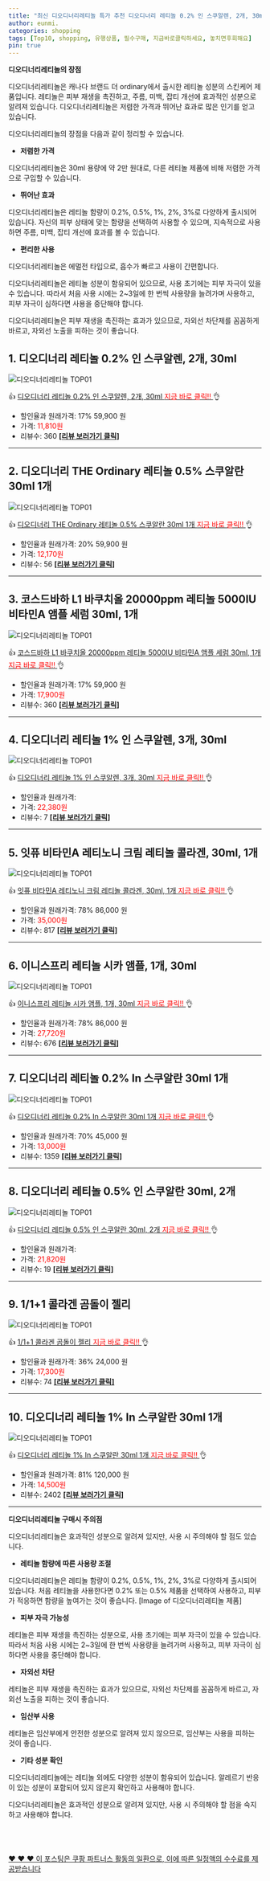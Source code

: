 ```yaml
---
title: "최신 디오디너리레티놀 특가 추천 디오디너리 레티놀 0.2% 인 스쿠알렌, 2개, 30ml 비교 장점"
author: eunmi.
categories: shopping
tags: [Top10, shopping, 유행상품, 필수구매, 지금바로클릭하세요, 놓치면후회해요]
pin: true
---
```

**디오디너리레티놀의 장점**

디오디너리레티놀은 캐나다 브랜드 더  ordinary에서 출시한 레티놀 성분의 스킨케어 제품입니다. 레티놀은 피부 재생을 촉진하고, 주름, 미백, 잡티 개선에 효과적인 성분으로 알려져 있습니다. 디오디너리레티놀은 저렴한 가격과 뛰어난 효과로 많은 인기를 얻고 있습니다.

디오디너리레티놀의 장점을 다음과 같이 정리할 수 있습니다.

* **저렴한 가격**

디오디너리레티놀은 30ml 용량에 약 2만 원대로, 다른 레티놀 제품에 비해 저렴한 가격으로 구입할 수 있습니다.

* **뛰어난 효과**

디오디너리레티놀은 레티놀 함량이 0.2%, 0.5%, 1%, 2%, 3%로 다양하게 출시되어 있습니다. 자신의 피부 상태에 맞는 함량을 선택하여 사용할 수 있으며, 지속적으로 사용하면 주름, 미백, 잡티 개선에 효과를 볼 수 있습니다.

* **편리한 사용**

디오디너리레티놀은 에멀전 타입으로, 흡수가 빠르고 사용이 간편합니다.

디오디너리레티놀은 레티놀 성분이 함유되어 있으므로, 사용 초기에는 피부 자극이 있을 수 있습니다. 따라서 처음 사용 시에는 2~3일에 한 번씩 사용량을 늘려가며 사용하고, 피부 자극이 심하다면 사용을 중단해야 합니다.

디오디너리레티놀은 피부 재생을 촉진하는 효과가 있으므로, 자외선 차단제를 꼼꼼하게 바르고, 자외선 노출을 피하는 것이 좋습니다.

   

## 1. 디오디너리 레티놀 0.2% 인 스쿠알렌, 2개, 30ml

![디오디너리레티놀 TOP01](https://thumbnail6.coupangcdn.com/thumbnails/remote/230x230ex/image/vendor_inventory/ac9e/35be2497e00388eceb7944e626e7f8286196931ac504d4c36d01718ebcb9.png)


👍 [디오디너리 레티놀 0.2% 인 스쿠알렌, 2개, 30ml <font color=red> 지금 바로 클릭!! </font> ](https://link.coupang.com/re/AFFSDP?lptag=AF3617701&subid=GithubCoopas&pageKey=5410649758&traceid=V0-153&itemId=14766996404&vendorItemId=86897043823) 👌 


- 할인율과 원래가격: 17%  59,900   원
- 가격: <span style='color:red'>11,810원</span>
- 리뷰수: 360  [**[리뷰 보러가기 클릭]**](https://link.coupang.com/re/AFFSDP?lptag=AF3617701&subid=GithubCoopas&pageKey=5410649758&traceid=V0-153&itemId=14766996404&vendorItemId=86897043823)

---


   

## 2. 디오디너리 THE Ordinary 레티놀 0.5% 스쿠알란 30ml 1개

![디오디너리레티놀 TOP01](https://thumbnail10.coupangcdn.com/thumbnails/remote/230x230ex/image/vendor_inventory/4e26/3273b1b0150e14555b105746c15829de76782992675d10d614e6dd5a3c89.jpg)


👍 [디오디너리 THE Ordinary 레티놀 0.5% 스쿠알란 30ml 1개 <font color=red> 지금 바로 클릭!! </font> ](https://link.coupang.com/re/AFFSDP?lptag=AF3617701&subid=GithubCoopas&pageKey=7539148481&traceid=V0-153&itemId=19814117978&vendorItemId=85789811642) 👌 


- 할인율과 원래가격: 20%  59,900   원
- 가격: <span style='color:red'>12,170원</span>
- 리뷰수: 56  [**[리뷰 보러가기 클릭]**](https://link.coupang.com/re/AFFSDP?lptag=AF3617701&subid=GithubCoopas&pageKey=7539148481&traceid=V0-153&itemId=19814117978&vendorItemId=85789811642)

---


   

## 3. 코스드바하 L1 바쿠치올 20000ppm 레티놀 5000IU 비타민A 앰플 세럼 30ml, 1개

![디오디너리레티놀 TOP01](https://thumbnail6.coupangcdn.com/thumbnails/remote/230x230ex/image/vendor_inventory/f407/e89f48bdfa9d50b308b3252c8fa71bf1a78800c30e34bd615bdfb63f809c.png)


👍 [코스드바하 L1 바쿠치올 20000ppm 레티놀 5000IU 비타민A 앰플 세럼 30ml, 1개 <font color=red> 지금 바로 클릭!! </font> ](https://link.coupang.com/re/AFFSDP?lptag=AF3617701&subid=GithubCoopas&pageKey=7118293088&traceid=V0-153&itemId=17816110660&vendorItemId=84980054946) 👌 


- 할인율과 원래가격: 17%  59,900   원
- 가격: <span style='color:red'>17,900원</span>
- 리뷰수: 360  [**[리뷰 보러가기 클릭]**](https://link.coupang.com/re/AFFSDP?lptag=AF3617701&subid=GithubCoopas&pageKey=7118293088&traceid=V0-153&itemId=17816110660&vendorItemId=84980054946)

---


   

## 4. 디오디너리 레티놀 1% 인 스쿠알렌, 3개, 30ml

![디오디너리레티놀 TOP01](https://thumbnail7.coupangcdn.com/thumbnails/remote/230x230ex/image/vendor_inventory/9909/110c6919c0567cfbe1151a193c1ad00e16dd9ce544b9fed89cae92f77852.jpg)


👍 [디오디너리 레티놀 1% 인 스쿠알렌, 3개, 30ml <font color=red> 지금 바로 클릭!! </font> ](https://link.coupang.com/re/AFFSDP?lptag=AF3617701&subid=GithubCoopas&pageKey=7443212758&traceid=V0-153&itemId=19359635767&vendorItemId=87378671471) 👌 


- 할인율과 원래가격: 
- 가격: <span style='color:red'>22,380원</span>
- 리뷰수: 7  [**[리뷰 보러가기 클릭]**](https://link.coupang.com/re/AFFSDP?lptag=AF3617701&subid=GithubCoopas&pageKey=7443212758&traceid=V0-153&itemId=19359635767&vendorItemId=87378671471)

---


   

## 5. 잇퓨 비타민A 레티노니 크림 레티놀 콜라겐, 30ml, 1개

![디오디너리레티놀 TOP01](https://thumbnail6.coupangcdn.com/thumbnails/remote/230x230ex/image/vendor_inventory/e19b/f1ad1e4a6a3aec1021196648f2d7ef7b02b53354f480789710136f4be62e.jpg)


👍 [잇퓨 비타민A 레티노니 크림 레티놀 콜라겐, 30ml, 1개 <font color=red> 지금 바로 클릭!! </font> ](https://link.coupang.com/re/AFFSDP?lptag=AF3617701&subid=GithubCoopas&pageKey=6475324307&traceid=V0-153&itemId=14150774573&vendorItemId=81757536250) 👌 


- 할인율과 원래가격: 78%  86,000   원
- 가격: <span style='color:red'>35,000원</span>
- 리뷰수: 817  [**[리뷰 보러가기 클릭]**](https://link.coupang.com/re/AFFSDP?lptag=AF3617701&subid=GithubCoopas&pageKey=6475324307&traceid=V0-153&itemId=14150774573&vendorItemId=81757536250)

---


   

## 6. 이니스프리 레티놀 시카 앰플, 1개, 30ml

![디오디너리레티놀 TOP01](https://thumbnail6.coupangcdn.com/thumbnails/remote/230x230ex/image/retail/images/2034114903520454-e9a493d8-2eea-47ae-92a2-53bd485a8a64.jpg)


👍 [이니스프리 레티놀 시카 앰플, 1개, 30ml <font color=red> 지금 바로 클릭!! </font> ](https://link.coupang.com/re/AFFSDP?lptag=AF3617701&subid=GithubCoopas&pageKey=7589230991&traceid=V0-153&itemId=17990551682&vendorItemId=85147127936) 👌 


- 할인율과 원래가격: 78%  86,000   원
- 가격: <span style='color:red'>27,720원</span>
- 리뷰수: 676  [**[리뷰 보러가기 클릭]**](https://link.coupang.com/re/AFFSDP?lptag=AF3617701&subid=GithubCoopas&pageKey=7589230991&traceid=V0-153&itemId=17990551682&vendorItemId=85147127936)

---


   

## 7. 디오디너리 레티놀 0.2% In 스쿠알란 30ml 1개

![디오디너리레티놀 TOP01](https://thumbnail8.coupangcdn.com/thumbnails/remote/230x230ex/image/vendor_inventory/de56/a1d96a070d97a08f9c94f54c2e6363b6fd764baadd2a72e43e21636b3c22.jpg)


👍 [디오디너리 레티놀 0.2% In 스쿠알란 30ml 1개 <font color=red> 지금 바로 클릭!! </font> ](https://link.coupang.com/re/AFFSDP?lptag=AF3617701&subid=GithubCoopas&pageKey=7670639214&traceid=V0-153&itemId=20461330756&vendorItemId=86624516965) 👌 


- 할인율과 원래가격: 70%  45,000   원
- 가격: <span style='color:red'>13,000원</span>
- 리뷰수: 1359  [**[리뷰 보러가기 클릭]**](https://link.coupang.com/re/AFFSDP?lptag=AF3617701&subid=GithubCoopas&pageKey=7670639214&traceid=V0-153&itemId=20461330756&vendorItemId=86624516965)

---


   

## 8. 디오디너리 레티놀 0.5% 인 스쿠알란 30ml, 2개

![디오디너리레티놀 TOP01](https://thumbnail10.coupangcdn.com/thumbnails/remote/230x230ex/image/vendor_inventory/4e26/3273b1b0150e14555b105746c15829de76782992675d10d614e6dd5a3c89.jpg)


👍 [디오디너리 레티놀 0.5% 인 스쿠알란 30ml, 2개 <font color=red> 지금 바로 클릭!! </font> ](https://link.coupang.com/re/AFFSDP?lptag=AF3617701&subid=GithubCoopas&pageKey=7539148481&traceid=V0-153&itemId=19814117979&vendorItemId=87653557016) 👌 


- 할인율과 원래가격: 
- 가격: <span style='color:red'>21,820원</span>
- 리뷰수: 19  [**[리뷰 보러가기 클릭]**](https://link.coupang.com/re/AFFSDP?lptag=AF3617701&subid=GithubCoopas&pageKey=7539148481&traceid=V0-153&itemId=19814117979&vendorItemId=87653557016)

---


   

## 9. 1/1+1 콜라겐 곰돌이 젤리

![디오디너리레티놀 TOP01](https://thumbnail7.coupangcdn.com/thumbnails/remote/230x230ex/image/vendor_inventory/adf3/76369225bbf027ca3ea8d3772504c70e249cc391679fb4046be149acd86a.png)


👍 [1/1+1 콜라겐 곰돌이 젤리 <font color=red> 지금 바로 클릭!! </font> ](https://link.coupang.com/re/AFFSDP?lptag=AF3617701&subid=GithubCoopas&pageKey=7700325453&traceid=V0-153&itemId=20615417932&vendorItemId=87699978066) 👌 


- 할인율과 원래가격: 36%  24,000   원
- 가격: <span style='color:red'>17,300원</span>
- 리뷰수: 74  [**[리뷰 보러가기 클릭]**](https://link.coupang.com/re/AFFSDP?lptag=AF3617701&subid=GithubCoopas&pageKey=7700325453&traceid=V0-153&itemId=20615417932&vendorItemId=87699978066)

---


   

## 10. 디오디너리 레티놀 1% In 스쿠알란 30ml 1개

![디오디너리레티놀 TOP01](https://thumbnail6.coupangcdn.com/thumbnails/remote/230x230ex/image/vendor_inventory/e7cf/08fb0978aa816594c9ccca454a3a6a82178a47d7f926555dfdd516bd0635.jpg)


👍 [디오디너리 레티놀 1% In 스쿠알란 30ml 1개 <font color=red> 지금 바로 클릭!! </font> ](https://link.coupang.com/re/AFFSDP?lptag=AF3617701&subid=GithubCoopas&pageKey=7665699858&traceid=V0-153&itemId=20434642033&vendorItemId=86691339469) 👌 


- 할인율과 원래가격: 81%  120,000   원
- 가격: <span style='color:red'>14,500원</span>
- 리뷰수: 2402  [**[리뷰 보러가기 클릭]**](https://link.coupang.com/re/AFFSDP?lptag=AF3617701&subid=GithubCoopas&pageKey=7665699858&traceid=V0-153&itemId=20434642033&vendorItemId=86691339469)

---
**디오디너리레티놀 구매시 주의점**

디오디너리레티놀은 효과적인 성분으로 알려져 있지만, 사용 시 주의해야 할 점도 있습니다.

* **레티놀 함량에 따른 사용량 조절**

디오디너리레티놀은 레티놀 함량이 0.2%, 0.5%, 1%, 2%, 3%로 다양하게 출시되어 있습니다. 처음 레티놀을 사용한다면 0.2% 또는 0.5% 제품을 선택하여 사용하고, 피부가 적응하면 함량을 높여가는 것이 좋습니다.
[Image of 디오디너리레티놀 제품]

* **피부 자극 가능성**

레티놀은 피부 재생을 촉진하는 성분으로, 사용 초기에는 피부 자극이 있을 수 있습니다. 따라서 처음 사용 시에는 2~3일에 한 번씩 사용량을 늘려가며 사용하고, 피부 자극이 심하다면 사용을 중단해야 합니다.

* **자외선 차단**

레티놀은 피부 재생을 촉진하는 효과가 있으므로, 자외선 차단제를 꼼꼼하게 바르고, 자외선 노출을 피하는 것이 좋습니다.

* **임산부 사용**

레티놀은 임산부에게 안전한 성분으로 알려져 있지 않으므로, 임산부는 사용을 피하는 것이 좋습니다.

* **기타 성분 확인**

디오디너리레티놀에는 레티놀 외에도 다양한 성분이 함유되어 있습니다. 알레르기 반응이 있는 성분이 포함되어 있지 않은지 확인하고 사용해야 합니다.

디오디너리레티놀은 효과적인 성분으로 알려져 있지만, 사용 시 주의해야 할 점을 숙지하고 사용해야 합니다.<br><br><br><br><br> [ ❤ ❤ ❤ 이 포스팅은 쿠팡 파트너스 활동의 일환으로, 이에 따른 일정액의 수수료를 제공받습니다](https://link.coupang.com/a/bcEFyh)